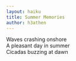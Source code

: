 ```yaml
---
layout: haiku
title: Summer Memories
author: h3athen
---
```


Waves crashing onshore<br>
A pleasant day in summer<br>
Cicadas buzzing at dawn<br>